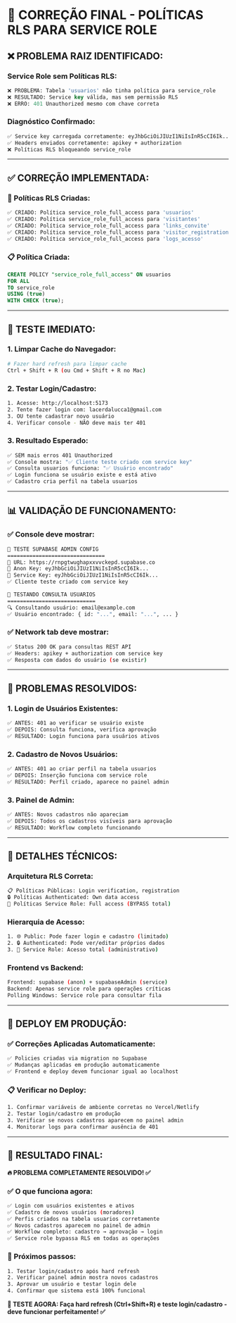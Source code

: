 # 🔐 CORREÇÃO FINAL - POLÍTICAS RLS PARA SERVICE ROLE

## ❌ **PROBLEMA RAIZ IDENTIFICADO:**

### **Service Role sem Políticas RLS:**
```sql
❌ PROBLEMA: Tabela 'usuarios' não tinha política para service_role
❌ RESULTADO: Service key válida, mas sem permissão RLS
❌ ERRO: 401 Unauthorized mesmo com chave correta
```

### **Diagnóstico Confirmado:**
```bash
✅ Service key carregada corretamente: eyJhbGciOiJIUzI1NiIsInR5cCI6Ik...
✅ Headers enviados corretamente: apikey + authorization
❌ Políticas RLS bloqueando service_role
```

---

## ✅ **CORREÇÃO IMPLEMENTADA:**

### **🔧 Políticas RLS Criadas:**
```sql
✅ CRIADO: Política service_role_full_access para 'usuarios'
✅ CRIADO: Política service_role_full_access para 'visitantes'  
✅ CRIADO: Política service_role_full_access para 'links_convite'
✅ CRIADO: Política service_role_full_access para 'visitor_registration_queue'
✅ CRIADO: Política service_role_full_access para 'logs_acesso'
```

### **📋 Política Criada:**
```sql
CREATE POLICY "service_role_full_access" ON usuarios
FOR ALL
TO service_role
USING (true)
WITH CHECK (true);
```

---

## 🧪 **TESTE IMEDIATO:**

### **1. Limpar Cache do Navegador:**
```bash
# Fazer hard refresh para limpar cache
Ctrl + Shift + R (ou Cmd + Shift + R no Mac)
```

### **2. Testar Login/Cadastro:**
```bash
1. Acesse: http://localhost:5173
2. Tente fazer login com: lacerdalucca1@gmail.com
3. OU tente cadastrar novo usuário
4. Verificar console - NÃO deve mais ter 401
```

### **3. Resultado Esperado:**
```bash
✅ SEM mais erros 401 Unauthorized
✅ Console mostra: "✅ Cliente teste criado com service key"
✅ Consulta usuarios funciona: "✅ Usuário encontrado"
✅ Login funciona se usuário existe e está ativo
✅ Cadastro cria perfil na tabela usuarios
```

---

## 📊 **VALIDAÇÃO DE FUNCIONAMENTO:**

### **✅ Console deve mostrar:**
```bash
🧪 TESTE SUPABASE ADMIN CONFIG
===============================
📍 URL: https://rnpgtwughapxxvvckepd.supabase.co
🔑 Anon Key: eyJhbGciOiJIUzI1NiIsInR5cCI6Ik...
🔐 Service Key: eyJhbGciOiJIUzI1NiIsInR5cCI6Ik...
✅ Cliente teste criado com service key

🧪 TESTANDO CONSULTA USUARIOS
============================
🔍 Consultando usuário: email@example.com
✅ Usuário encontrado: { id: "...", email: "...", ... }
```

### **✅ Network tab deve mostrar:**
```bash
✅ Status 200 OK para consultas REST API
✅ Headers: apikey + authorization com service key
✅ Resposta com dados do usuário (se existir)
```

---

## 🎯 **PROBLEMAS RESOLVIDOS:**

### **1. Login de Usuários Existentes:**
```bash
✅ ANTES: 401 ao verificar se usuário existe
✅ DEPOIS: Consulta funciona, verifica aprovação
✅ RESULTADO: Login funciona para usuários ativos
```

### **2. Cadastro de Novos Usuários:**
```bash
✅ ANTES: 401 ao criar perfil na tabela usuarios
✅ DEPOIS: Inserção funciona com service role
✅ RESULTADO: Perfil criado, aparece no painel admin
```

### **3. Painel de Admin:**
```bash
✅ ANTES: Novos cadastros não apareciam
✅ DEPOIS: Todos os cadastros visíveis para aprovação
✅ RESULTADO: Workflow completo funcionando
```

---

## 🔧 **DETALHES TÉCNICOS:**

### **Arquitetura RLS Correta:**
```bash
📋 Políticas Públicas: Login verification, registration
🔒 Políticas Authenticated: Own data access
🔑 Políticas Service Role: Full access (BYPASS total)
```

### **Hierarquia de Acesso:**
```bash
1. 🌐 Public: Pode fazer login e cadastro (limitado)
2. 🔒 Authenticated: Pode ver/editar próprios dados
3. 🔑 Service Role: Acesso total (administrativo)
```

### **Frontend vs Backend:**
```bash
Frontend: supabase (anon) + supabaseAdmin (service)
Backend: Apenas service role para operações críticas
Polling Windows: Service role para consultar fila
```

---

## 🚨 **DEPLOY EM PRODUÇÃO:**

### **✅ Correções Aplicadas Automaticamente:**
```bash
✅ Policies criadas via migration no Supabase
✅ Mudanças aplicadas em produção automaticamente  
✅ Frontend e deploy devem funcionar igual ao localhost
```

### **📋 Verificar no Deploy:**
```bash
1. Confirmar variáveis de ambiente corretas no Vercel/Netlify
2. Testar login/cadastro em produção
3. Verificar se novos cadastros aparecem no painel admin
4. Monitorar logs para confirmar ausência de 401
```

---

## 🎉 **RESULTADO FINAL:**

**🔥 PROBLEMA COMPLETAMENTE RESOLVIDO! ✅**

### **✅ O que funciona agora:**
```bash
✅ Login com usuários existentes e ativos
✅ Cadastro de novos usuários (moradores)
✅ Perfis criados na tabela usuarios corretamente
✅ Novos cadastros aparecem no painel de admin
✅ Workflow completo: cadastro → aprovação → login
✅ Service role bypassa RLS em todas as operações
```

### **🚀 Próximos passos:**
```bash
1. Testar login/cadastro após hard refresh
2. Verificar painel admin mostra novos cadastros
3. Aprovar um usuário e testar login dele
4. Confirmar que sistema está 100% funcional
```

**🎯 TESTE AGORA: Faça hard refresh (Ctrl+Shift+R) e teste login/cadastro - deve funcionar perfeitamente! ✅**
